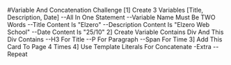 #Variable And Concatenation Challenge
[1] Create 3 Variables [Title, Description, Date]
   --All In One Statement
   --Variable Name Must Be TWO Words
   --Title Content Is "Elzero"
   --Description Content Is "Elzero Web School"
   --Date Content Is "25/10"
2] Create Variable Contains Div And This Div Contains
 --H3 For Title
   --P For Paragraph
 --Span For Time
3] Add This Card To Page 4 Times
4] Use Template Literals For Concatenate
-Extra
  --Repeat
